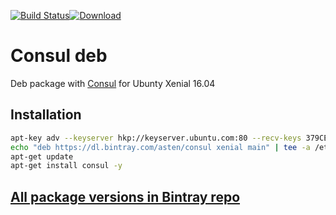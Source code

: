 [![Build Status](https://travis-ci.org/asteny/consul-deb.svg?branch=master)](https://travis-ci.org/asteny/consul-deb)[![Download](https://api.bintray.com/packages/asten/consul/consul/images/download.svg)](https://bintray.com/asten/consul/consul/_latestVersion)


Consul deb
==========

Deb package with [Consul](https://consul.io) for Ubunty Xenial 16.04

Installation
------------
```bash
apt-key adv --keyserver hkp://keyserver.ubuntu.com:80 --recv-keys 379CE192D401AB61
echo "deb https://dl.bintray.com/asten/consul xenial main" | tee -a /etc/apt/sources.list.d/consul.list
apt-get update
apt-get install consul -y

```

[All package versions in Bintray repo](https://bintray.com/asten/consul/consul)
-------------------------------------------------------------------------------
